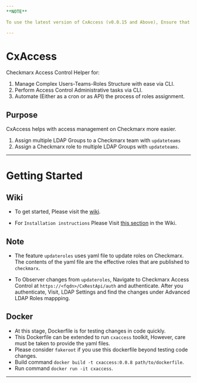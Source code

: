 ```yaml
---
**NOTE**

To use the latest version of CxAccess (v0.0.15 and Above), Ensure that your Checkmarx CxSAST Instance is upgraded to v9.0 with Hotfix 8.

---
```


# CxAccess
Checkmarx Access Control Helper for:
1. Manage Complex Users-Teams-Roles Structure with ease via CLI.
2. Perform Access Control Administrative tasks via CLI.
3. Automate (Either as a cron or as API) the process of roles assignment.


## Purpose
CxAccess helps with access management on Checkmarx more easier.
1. Assign multiple LDAP Groups to a Checkmarx team with `updateteams`
2. Assign a Checkmarx role to multiple LDAP Groups with `updateteams`.

--- 

# Getting Started

## Wiki
- To get started, Please visit the [wiki](https://github.com/checkmarx-ts/CxAccess/wiki/home). 

- For `Installation instructions` Please Visit [this section](https://github.com/checkmarx-ts/CxAccess/wiki/Installation) in the Wiki.


## Note
- The feature `updateroles` uses yaml file to update roles on Checkmarx. The contents of the yaml file are the effective roles that are published to `checkmarx`.

- To Observer changes from `updateroles`, Navigate to Checkmarx Access Control at `https://<fqdn>/CxRestApi/auth` and authenticate. After you authenticate, Visit, LDAP Settings and find the changes under Advanced LDAP Roles mappping.


## Docker
- At this stage, Dockerfile is for testing changes in code quickly.
- This Dockerfile can be extended to run `cxaccess` toolkit, However, care must be taken to provide the yaml files.
- Please consider `fakeroot` if you use this dockerfile beyond testing code changes.
- Build command `docker build -t cxaccess:0.0.8 path/to/dockerfile`.
- Run command `docker run -it cxaccess`.
---
